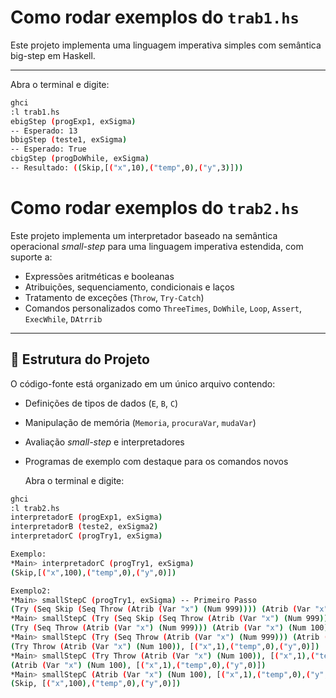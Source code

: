 # Como rodar exemplos do `trab1.hs`

Este projeto implementa uma linguagem imperativa simples com semântica big-step em Haskell.

---

Abra o terminal e digite:

```bash
ghci
:l trab1.hs
ebigStep (progExp1, exSigma)
-- Esperado: 13
bbigStep (teste1, exSigma)
-- Esperado: True
cbigStep (progDoWhile, exSigma)
-- Resultado: ((Skip,[("x",10),("temp",0),("y",3)]))
```

# Como rodar exemplos do `trab2.hs`

Este projeto implementa um interpretador baseado na semântica operacional *small-step* para uma linguagem imperativa estendida, com suporte a:
- Expressões aritméticas e booleanas
- Atribuições, sequenciamento, condicionais e laços
- Tratamento de exceções (`Throw`, `Try-Catch`)
- Comandos personalizados como `ThreeTimes`, `DoWhile`, `Loop`, `Assert`, `ExecWhile`, `DAtrrib`

---

## 📁 Estrutura do Projeto

O código-fonte está organizado em um único arquivo contendo:

- Definições de tipos de dados (`E`, `B`, `C`)
- Manipulação de memória (`Memoria`, `procuraVar`, `mudaVar`)
- Avaliação *small-step* e interpretadores
- Programas de exemplo com destaque para os comandos novos

  Abra o terminal e digite:

```bash
ghci
:l trab2.hs
interpretadorE (progExp1, exSigma)
interpretadorB (teste2, exSigma2)
interpretadorC (progTry1, exSigma)

Exemplo:
*Main> interpretadorC (progTry1, exSigma)
(Skip,[("x",100),("temp",0),("y",0)])

Exemplo2:
*Main> smallStepC (progTry1, exSigma) -- Primeiro Passo
(Try (Seq Skip (Seq Throw (Atrib (Var "x") (Num 999)))) (Atrib (Var "x") (Num 100)), [("x",1),("temp",0),("y",0)])
*Main> smallStepC (Try (Seq Skip (Seq Throw (Atrib (Var "x") (Num 999)))) (Atrib (Var "x") (Num 100)), [("x",1),("temp",0),("y",0)]) -- Segundo Passo
(Try (Seq Throw (Atrib (Var "x") (Num 999))) (Atrib (Var "x") (Num 100)), [("x",1),("temp",0),("y",0)])
*Main> smallStepC (Try (Seq Throw (Atrib (Var "x") (Num 999))) (Atrib (Var "x") (Num 100)), [("x",1),("temp",0),("y",0)]) -- Terceiro Passo
(Try Throw (Atrib (Var "x") (Num 100)), [("x",1),("temp",0),("y",0)])
*Main> smallStepC (Try Throw (Atrib (Var "x") (Num 100)), [("x",1),("temp",0),("y",0)]) -- Quarto Passo
(Atrib (Var "x") (Num 100), [("x",1),("temp",0),("y",0)])
*Main> smallStepC (Atrib (Var "x") (Num 100), [("x",1),("temp",0),("y",0)]) -- Quinto Passo
(Skip, [("x",100),("temp",0),("y",0)])

```
